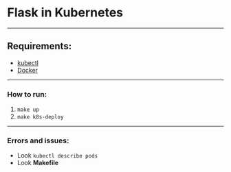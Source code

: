 # Flask in Kubernetes

---

## Requirements:

* [kubectl](https://kubernetes.io/docs/tasks/tools/install-kubectl-windows/)
* [Docker](https://www.docker.com/products/docker-desktop/)
---

### How to run:
1. ```make up```
2. ```make k8s-deploy```

---

### Errors and issues:
* Look ```kubectl describe pods```
* Look **Makefile**